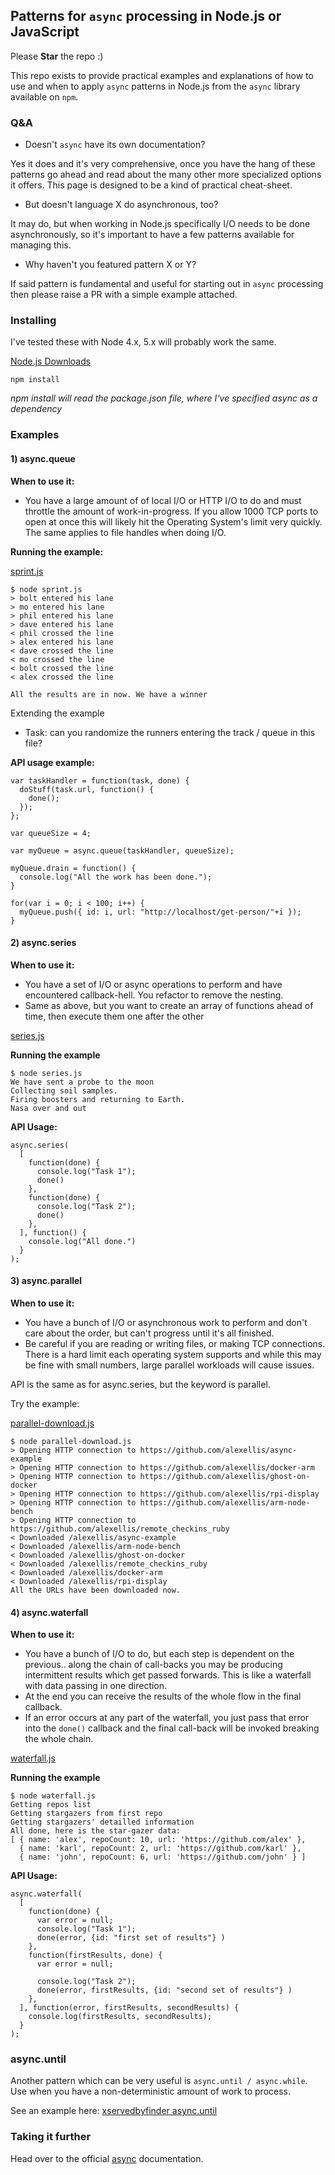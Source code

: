 ## Patterns for `async` processing in Node.js or JavaScript

Please **Star** the repo :)

This repo exists to provide practical examples and explanations of how to use and when to apply `async` patterns in Node.js from the `async` library available on `npm`.

### Q&A

* Doesn't `async` have its own documentation?

Yes it does and it's very comprehensive, once you have the hang of these patterns go ahead and read about the many other more specialized options it offers. This page is designed to be a kind of practical cheat-sheet.

* But doesn't language X do asynchronous, too?

It may do, but when working in Node.js specifically I/O needs to be done asynchronously, so it's important to have a few patterns available for managing this.

* Why haven't you featured pattern X or Y?

If said pattern is fundamental and useful for starting out in `async` processing then please raise a PR with a simple example attached.

### Installing

I've tested these with Node 4.x, 5.x will probably work the same.

[Node.js Downloads](https://nodejs.org/en/download/)

```
npm install
```

*npm install will read the package.json file, where I've specified async as a dependency*

### Examples

#### 1) async.queue

**When to use it:**
* You have a large amount of of local I/O or HTTP I/O to do and must throttle the amount of work-in-progress. If you allow 1000 TCP ports to open at once this will likely hit the Operating System's limit very quickly. The same applies to file handles when doing I/O.

**Running the example:**

[sprint.js](https://github.com/alexellis/async-example/blob/master/sprint.js)

```
$ node sprint.js
> bolt entered his lane
> mo entered his lane
> phil entered his lane
> dave entered his lane
< phil crossed the line
> alex entered his lane
< dave crossed the line
< mo crossed the line
< bolt crossed the line
< alex crossed the line

All the results are in now. We have a winner
```

Extending the example
* Task: can you randomize the runners entering the track / queue in this file?

**API usage example:**

```
var taskHandler = function(task, done) {
  doStuff(task.url, function() {
    done();
  });
};

var queueSize = 4;

var myQueue = async.queue(taskHandler, queueSize);

myQueue.drain = function() {
  console.log("All the work has been done.");
}

for(var i = 0; i < 100; i++) {
  myQueue.push({ id: i, url: "http://localhost/get-person/"+i });
}
```

#### 2) async.series

**When to use it:**

* You have a set of I/O or async operations to perform and have encountered callback-hell. You refactor to remove the nesting.
* Same as above, but you want to create an array of functions ahead of time, then execute them one after the other

[series.js](https://github.com/alexellis/async-example/blob/master/series.js)

**Running the example**

```
$ node series.js
We have sent a probe to the moon
Collecting soil samples.
Firing boosters and returning to Earth.
Nasa over and out
```

**API Usage:**
```
async.series(
  [
    function(done) {
      console.log("Task 1");
      done()
    },
    function(done) {
      console.log("Task 2");
      done()
    },
  ], function() {
    console.log("All done.")
  }
);
```

#### 3) async.parallel

**When to use it:**

* You have a bunch of I/O or asynchronous work to perform and don't care about the order, but can't progress until it's all finished.
* Be careful if you are reading or writing files, or making TCP connections. There is a hard limit each operating system supports and while this may be fine with small numbers, large parallel workloads will cause issues. 

API is the same as for async.series, but the keyword is parallel.

Try the example:

[parallel-download.js](https://github.com/alexellis/async-example/blob/master/parallel-download.js)

```
$ node parallel-download.js
> Opening HTTP connection to https://github.com/alexellis/async-example
> Opening HTTP connection to https://github.com/alexellis/docker-arm
> Opening HTTP connection to https://github.com/alexellis/ghost-on-docker
> Opening HTTP connection to https://github.com/alexellis/rpi-display
> Opening HTTP connection to https://github.com/alexellis/arm-node-bench
> Opening HTTP connection to https://github.com/alexellis/remote_checkins_ruby
< Downloaded /alexellis/async-example
< Downloaded /alexellis/arm-node-bench
< Downloaded /alexellis/ghost-on-docker
< Downloaded /alexellis/remote_checkins_ruby
< Downloaded /alexellis/docker-arm
< Downloaded /alexellis/rpi-display
All the URLs have been downloaded now.
```

#### 4) async.waterfall

**When to use it:**

* You have a bunch of I/O to do, but each step is dependent on the previous.. along the chain of call-backs you may be producing intermittent results which get passed forwards. This is like a waterfall with data passing in one direction.
* At the end you can receive the results of the whole flow in the final callback.
* If an error occurs at any part of the waterfall, you just pass that error into the `done()` callback and the final call-back will be invoked breaking the whole chain.

[waterfall.js](https://github.com/alexellis/async-example/blob/master/waterfall.js)

**Running the example**

```
$ node waterfall.js
Getting repos list
Getting stargazers from first repo
Getting stargazers' detailled information
All done, here is the star-gazer data:
[ { name: 'alex', repoCount: 10, url: 'https://github.com/alex' },
  { name: 'karl', repoCount: 2, url: 'https://github.com/karl' },
  { name: 'john', repoCount: 6, url: 'https://github.com/john' } ]
```

**API Usage:**
```
async.waterfall(
  [
    function(done) {
      var error = null;
      console.log("Task 1");
      done(error, {id: "first set of results"} )
    },
    function(firstResults, done) {
      var error = null;

      console.log("Task 2");
      done(error, firstResults, {id: "second set of results"} )
    },
  ], function(error, firstResults, secondResults) {
    console.log(firstResults, secondResults);
  }
);
```

### async.until

Another pattern which can be very useful is `async.until / async.while`. Use when you have a non-deterministic amount of work to process. 

See an example here: [xservedbyfinder async.until](https://github.com/alexellis/xservedbyfinder/blob/master/node_v2/app.js)

### Taking it further

Head over to the official [async](https://github.com/caolan/async) documentation.

